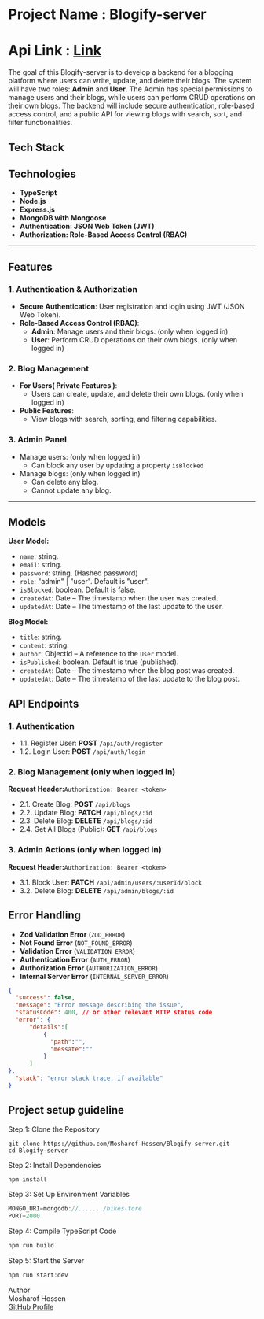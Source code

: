 # Project Name : Blogify-server
# Api Link : [Link](https://bike-store-backend-flax.vercel.app/)

The goal of this Blogify-server is to develop a backend for a blogging platform where users can write, update, and delete their blogs. The system will have two roles: **Admin** and **User**. The Admin has special permissions to manage users and their blogs, while users can perform CRUD operations on their own blogs. The backend will include secure authentication, role-based access control, and a public API for viewing blogs with search, sort, and filter functionalities.

## Tech Stack

## Technologies

*   **TypeScript**
*   **Node.js**
*   **Express.js**
*   **MongoDB with Mongoose**
*   **Authentication: JSON Web Token (JWT)**
*   **Authorization: Role-Based Access Control (RBAC)**

---

## **Features**

### **1. Authentication & Authorization**
- **Secure Authentication**: User registration and login using JWT (JSON Web Token).
- **Role-Based Access Control (RBAC)**:
  - **Admin**: Manage users and their blogs. (only when logged in)
  - **User**: Perform CRUD operations on their own blogs. (only when logged in)

### **2. Blog Management**
- **For Users( Private Features )**:
  - Users can create, update, and delete their own blogs.  (only when logged in)
- **Public Features**:
  - View blogs with search, sorting, and filtering capabilities.

### **3. Admin Panel**
- Manage users:  (only when logged in)
  - Can block any user by updating a property `isBlocked` 
- Manage blogs:  (only when logged in)
  - Can delete any blog.
  - Cannot update any blog.

---


## Models

**User Model:**

*   `name`: string.
*   `email`: string.
*   `password`: string. (Hashed password)
*   `role`: "admin" | "user". Default is "user".
*   `isBlocked`: boolean. Default is false.
*   `createdAt`: Date – The timestamp when the user was created.
*   `updatedAt`: Date – The timestamp of the last update to the user.

**Blog Model:**

*   `title`: string.
*   `content`: string.
*   `author`: ObjectId – A reference to the `User` model.
*   `isPublished`: boolean. Default is true (published).
*   `createdAt`: Date – The timestamp when the blog post was created.
*   `updatedAt`: Date – The timestamp of the last update to the blog post.

##   

## API Endpoints

### 1\. Authentication

- 1.1. Register User: **POST** `/api/auth/register`
- 1.2. Login User: **POST** `/api/auth/login`

### 2\. Blog Management (only when logged in)
**Request Header:**`Authorization: Bearer <token>`

- 2.1. Create Blog: **POST** `/api/blogs`
- 2.2. Update Blog: **PATCH** `/api/blogs/:id`
- 2.3. Delete Blog: **DELETE** `/api/blogs/:id`
- 2.4. Get All Blogs (Public): **GET** `/api/blogs`

### 3\. Admin Actions (only when logged in)
**Request Header:**`Authorization: Bearer <token>`

- 3.1. Block User: **PATCH** `/api/admin/users/:userId/block`
- 3.2. Delete Blog: **DELETE** `/api/admin/blogs/:id`

## Error Handling
*   **Zod Validation Error** (`ZOD_ERROR`)
*   **Not Found Error** (`NOT_FOUND_ERROR`)
*   **Validation Error** (`VALIDATION_ERROR`)
*   **Authentication Error** (`AUTH_ERROR`)
*   **Authorization Error** (`AUTHORIZATION_ERROR`)
*   **Internal Server Error** (`INTERNAL_SERVER_ERROR`)

```json
{
  "success": false,
  "message": "Error message describing the issue",
  "statusCode": 400, // or other relevant HTTP status code
  "error": {
      "details":[
          {
            "path":"",
            "messate":""
          }
      ]
},
  "stack": "error stack trace, if available"
}
```
## **Project setup guideline**

Step 1: Clone the Repository
``` git
git clone https://github.com/Mosharof-Hossen/Blogify-server.git
cd Blogify-server
```
Step 2: Install Dependencies
``` javascript
npm install
```
Step 3: Set Up Environment Variables
``` javascript
MONGO_URI=mongodb://......./bikes-tore
PORT=2000
```
Step 4: Compile TypeScript Code
```javascript
npm run build
```
Step 5: Start the Server
```javascript
npm run start:dev
```

Author <br>
Mosharof Hossen <br>
[GitHub Profile](https://github.com/Mosharof-Hossen)

